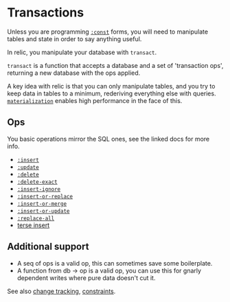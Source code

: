 # Transactions

Unless you are programming [`:const`](const.md) forms, you will need to manipulate tables and state in order to say anything useful.

In relic, you manipulate your database with `transact`.

`transact` is a function that accepts a database and a set of 'transaction ops', returning a new database with the ops applied.

A key idea with relic is that you can only manipulate tables, and you try to keep data in tables to a minimum, rederiving everything else with queries. [`materialization`](materialization.md) enables high performance in the face of this.

## Ops

You basic operations mirror the SQL ones, see the linked docs for more info.

- [`:insert`](insert.md)
- [`:update`](update.md)
- [`:delete`](delete.md)
- [`:delete-exact`](delete-exact.md)
- [`:insert-ignore`](insert-ignore.md)
- [`:insert-or-replace`](insert-or-replace.md)
- [`:insert-or-merge`](insert-or-merge.md)
- [`:insert-or-update`](insert-or-update.md)
- [`:replace-all`](replace-all.md)
- [terse insert](terse-insert.md)


## Additional support

- A seq of ops is a valid op, this can sometimes save some boilerplate.
- A function from db -> op is a valid op, you can use this for gnarly dependent writes where pure data doesn't cut it.


See also [change tracking](change-tracking.md), [constraints](constraints.md).